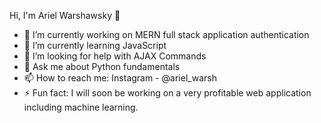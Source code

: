 Hi, I'm Ariel Warshawsky 👋
<!-- - 👯 I’m looking to collaborate on ... -->
- 🔭 I’m currently working on MERN full stack application authentication
- 🌱 I’m currently learning JavaScript
- 🤔 I’m looking for help with AJAX Commands
- 💬 Ask me about Python fundamentals
- 📫 How to reach me: Instagram - @ariel_warsh
- ⚡ Fun fact: I will soon be working on a very profitable web application including machine learning.
